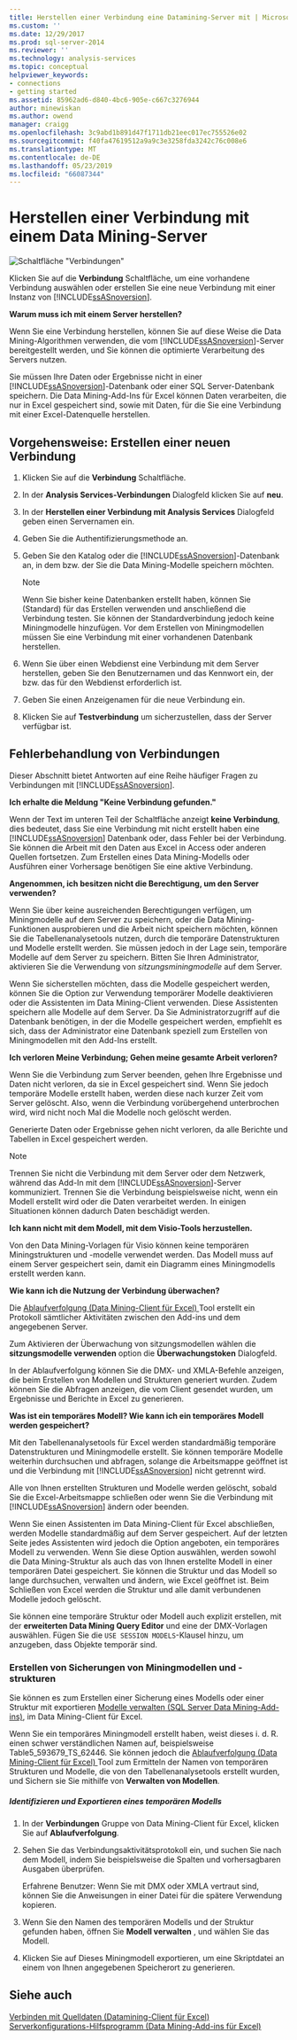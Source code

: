 ```yaml
---
title: Herstellen einer Verbindung eine Datamining-Server mit | Microsoft-Dokumentation
ms.custom: ''
ms.date: 12/29/2017
ms.prod: sql-server-2014
ms.reviewer: ''
ms.technology: analysis-services
ms.topic: conceptual
helpviewer_keywords:
- connections
- getting started
ms.assetid: 85962ad6-d840-4bc6-905e-c667c3276944
author: minewiskan
ms.author: owend
manager: craigg
ms.openlocfilehash: 3c9abd1b891d47f1711db21eec017ec755526e02
ms.sourcegitcommit: f40fa47619512a9a9c3e3258fda3242c76c008e6
ms.translationtype: MT
ms.contentlocale: de-DE
ms.lasthandoff: 05/23/2019
ms.locfileid: "66087344"
---
```

# <a name="connect-to-a-data-mining-server"></a>Herstellen einer Verbindung mit einem Data Mining-Server
  ![Schaltfläche "Verbindungen"](media/misc-connection.gif "Schaltfläche \"Verbindungen\"")  
  
 Klicken Sie auf die **Verbindung** Schaltfläche, um eine vorhandene Verbindung auswählen oder erstellen Sie eine neue Verbindung mit einer Instanz von [!INCLUDE[ssASnoversion](../includes/ssasnoversion-md.md)].  
  
 **Warum muss ich mit einem Server herstellen?**  
  
 Wenn Sie eine Verbindung herstellen, können Sie auf diese Weise die Data Mining-Algorithmen verwenden, die vom [!INCLUDE[ssASnoversion](../includes/ssasnoversion-md.md)]-Server bereitgestellt werden, und Sie können die optimierte Verarbeitung des Servers nutzen.  
  
 Sie müssen Ihre Daten oder Ergebnisse nicht in einer [!INCLUDE[ssASnoversion](../includes/ssasnoversion-md.md)]-Datenbank oder einer SQL Server-Datenbank speichern. Die Data Mining-Add-Ins für Excel können Daten verarbeiten, die nur in Excel gespeichert sind, sowie mit Daten, für die Sie eine Verbindung mit einer Excel-Datenquelle herstellen.  
  
## <a name="how-to-create-a-new-connection"></a>Vorgehensweise: Erstellen einer neuen Verbindung  
  
1.  Klicken Sie auf die **Verbindung** Schaltfläche.  
  
2.  In der **Analysis Services-Verbindungen** Dialogfeld klicken Sie auf **neu**.  
  
3.  In der **Herstellen einer Verbindung mit Analysis Services** Dialogfeld geben einen Servernamen ein.  
  
4.  Geben Sie die Authentifizierungsmethode an.  
  
5.  Geben Sie den Katalog oder die [!INCLUDE[ssASnoversion](../includes/ssasnoversion-md.md)]-Datenbank an, in dem bzw. der Sie die Data Mining-Modelle speichern möchten.  
  
    > [!NOTE]  
    >  Wenn Sie bisher keine Datenbanken erstellt haben, können Sie (Standard) für das Erstellen verwenden und anschließend die Verbindung testen. Sie können der Standardverbindung jedoch keine Miningmodelle hinzufügen. Vor dem Erstellen von Miningmodellen müssen Sie eine Verbindung mit einer vorhandenen Datenbank herstellen.  
  
6.  Wenn Sie über einen Webdienst eine Verbindung mit dem Server herstellen, geben Sie den Benutzernamen und das Kennwort ein, der bzw. das für den Webdienst erforderlich ist.  
  
7.  Geben Sie einen Anzeigenamen für die neue Verbindung ein.  
  
8.  Klicken Sie auf **Testverbindung** um sicherzustellen, dass der Server verfügbar ist.  
  
## <a name="troubleshooting-connections"></a>Fehlerbehandlung von Verbindungen  
 Dieser Abschnitt bietet Antworten auf eine Reihe häufiger Fragen zu Verbindungen mit [!INCLUDE[ssASnoversion](../includes/ssasnoversion-md.md)].  
  
 **Ich erhalte die Meldung "Keine Verbindung gefunden."**  
  
 Wenn der Text im unteren Teil der Schaltfläche anzeigt **keine Verbindung**, dies bedeutet, dass Sie eine Verbindung mit nicht erstellt haben eine [!INCLUDE[ssASnoversion](../includes/ssasnoversion-md.md)] Datenbank oder, dass Fehler bei der Verbindung. Sie können die Arbeit mit den Daten aus Excel in Access oder anderen Quellen fortsetzen. Zum Erstellen eines Data Mining-Modells oder Ausführen einer Vorhersage benötigen Sie eine aktive Verbindung.  
  
 **Angenommen, ich besitzen nicht die Berechtigung, um den Server verwenden?**  
  
 Wenn Sie über keine ausreichenden Berechtigungen verfügen, um Miningmodelle auf dem Server zu speichern, oder die Data Mining-Funktionen ausprobieren und die Arbeit nicht speichern möchten, können Sie die Tabellenanalysetools nutzen, durch die temporäre Datenstrukturen und Modelle erstellt werden. Sie müssen jedoch in der Lage sein, temporäre Modelle auf dem Server zu speichern. Bitten Sie Ihren Administrator, aktivieren Sie die Verwendung von *sitzungsminingmodelle* auf dem Server.  
  
 Wenn Sie sicherstellen möchten, dass die Modelle gespeichert werden, können Sie die Option zur Verwendung temporärer Modelle deaktivieren oder die Assistenten im Data Mining-Client verwenden. Diese Assistenten speichern alle Modelle auf dem Server. Da Sie Administratorzugriff auf die Datenbank benötigen, in der die Modelle gespeichert werden, empfiehlt es sich, dass der Administrator eine Datenbank speziell zum Erstellen von Miningmodellen mit den Add-Ins erstellt.  
  
 **Ich verloren Meine Verbindung; Gehen meine gesamte Arbeit verloren?**  
  
 Wenn Sie die Verbindung zum Server beenden, gehen Ihre Ergebnisse und Daten nicht verloren, da sie in Excel gespeichert sind. Wenn Sie jedoch temporäre Modelle erstellt haben, werden diese nach kurzer Zeit vom Server gelöscht. Also, wenn die Verbindung vorübergehend unterbrochen wird, wird nicht noch Mal die Modelle noch gelöscht werden.  
  
 Generierte Daten oder Ergebnisse gehen nicht verloren, da alle Berichte und Tabellen in Excel gespeichert werden.  
  
> [!NOTE]  
>  Trennen Sie nicht die Verbindung mit dem Server oder dem Netzwerk, während das Add-In mit dem [!INCLUDE[ssASnoversion](../includes/ssasnoversion-md.md)]-Server kommuniziert. Trennen Sie die Verbindung beispielsweise nicht, wenn ein Modell erstellt wird oder die Daten verarbeitet werden. In einigen Situationen können dadurch Daten beschädigt werden.  
  
 **Ich kann nicht mit dem Modell, mit dem Visio-Tools herzustellen.**  
  
 Von den Data Mining-Vorlagen für Visio können keine temporären Miningstrukturen und -modelle verwendet werden. Das Modell muss auf einem Server gespeichert sein, damit ein Diagramm eines Miningmodells erstellt werden kann.  
  
 **Wie kann ich die Nutzung der Verbindung überwachen?**  
  
 Die [Ablaufverfolgung &#40;Data Mining-Client für Excel&#41; ](trace-data-mining-client-for-excel.md) Tool erstellt ein Protokoll sämtlicher Aktivitäten zwischen den Add-ins und dem angegebenen Server.  
  
 Zum Aktivieren der Überwachung von sitzungsmodellen wählen die **sitzungsmodelle verwenden** option die **Überwachungstoken** Dialogfeld.  
  
 In der Ablaufverfolgung können Sie die DMX- und XMLA-Befehle anzeigen, die beim Erstellen von Modellen und Strukturen generiert wurden. Zudem können Sie die Abfragen anzeigen, die vom Client gesendet wurden, um Ergebnisse und Berichte in Excel zu generieren.  
  
 **Was ist ein temporäres Modell? Wie kann ich ein temporäres Modell werden gespeichert?**  
  
 Mit den Tabellenanalysetools für Excel werden standardmäßig temporäre Datenstrukturen und Miningmodelle erstellt. Sie können temporäre Modelle weiterhin durchsuchen und abfragen, solange die Arbeitsmappe geöffnet ist und die Verbindung mit [!INCLUDE[ssASnoversion](../includes/ssasnoversion-md.md)] nicht getrennt wird.  
  
 Alle von Ihnen erstellten Strukturen und Modelle werden gelöscht, sobald Sie die Excel-Arbeitsmappe schließen oder wenn Sie die Verbindung mit [!INCLUDE[ssASnoversion](../includes/ssasnoversion-md.md)] ändern oder beenden.  
  
 Wenn Sie einen Assistenten im Data Mining-Client für Excel abschließen, werden Modelle standardmäßig auf dem Server gespeichert. Auf der letzten Seite jedes Assistenten wird jedoch die Option angeboten, ein temporäres Modell zu verwenden. Wenn Sie diese Option auswählen, werden sowohl die Data Mining-Struktur als auch das von Ihnen erstellte Modell in einer temporären Datei gespeichert. Sie können die Struktur und das Modell so lange durchsuchen, verwalten und ändern, wie Excel geöffnet ist. Beim Schließen von Excel werden die Struktur und alle damit verbundenen Modelle jedoch gelöscht.  
  
 Sie können eine temporäre Struktur oder Modell auch explizit erstellen, mit der **erweiterten Data Mining Query Editor** und eine der DMX-Vorlagen auswählen. Fügen Sie die `USE SESSION MODELS`-Klausel hinzu, um anzugeben, dass Objekte temporär sind.   
  
### <a name="creating-backups-of-mining-models-and-structures"></a>Erstellen von Sicherungen von Miningmodellen und -strukturen  
 Sie können es zum Erstellen einer Sicherung eines Modells oder einer Struktur mit exportieren [Modelle verwalten &#40;SQL Server Data Mining-Add-ins&#41;](manage-models-sql-server-data-mining-add-ins.md), im Data Mining-Client für Excel.  
  
 Wenn Sie ein temporäres Miningmodell erstellt haben, weist dieses i. d. R. einen schwer verständlichen Namen auf, beispielsweise Table5_593679_TS_62446. Sie können jedoch die [Ablaufverfolgung &#40;Data Mining-Client für Excel&#41; ](trace-data-mining-client-for-excel.md) Tool zum Ermitteln der Namen von temporären Strukturen und Modelle, die von den Tabellenanalysetools erstellt wurden, und Sichern sie Sie mithilfe von  **Verwalten von Modellen**.  
  
##### <a name="identify-and-export-a-temporary-model"></a>Identifizieren und Exportieren eines temporären Modells  
  
1.  In der **Verbindungen** Gruppe von Data Mining-Client für Excel, klicken Sie auf **Ablaufverfolgung**.  
  
2.  Sehen Sie das Verbindungsaktivitätsprotokoll ein, und suchen Sie nach dem Modell, indem Sie beispielsweise die Spalten und vorhersagbaren Ausgaben überprüfen.  
  
     Erfahrene Benutzer: Wenn Sie mit DMX oder XMLA vertraut sind, können Sie die Anweisungen in einer Datei für die spätere Verwendung kopieren.  
  
3.  Wenn Sie den Namen des temporären Modells und der Struktur gefunden haben, öffnen Sie **Modell verwalten** , und wählen Sie das Modell.  
  
4.  Klicken Sie auf Dieses Miningmodell exportieren, um eine Skriptdatei an einem von Ihnen angegebenen Speicherort zu generieren.  
  
## <a name="see-also"></a>Siehe auch  
 [Verbinden mit Quelldaten &#40;Datamining-Client für Excel&#41;](connect-to-source-data-data-mining-client-for-excel.md)   
 [Serverkonfigurations-Hilfsprogramm &#40;Data Mining-Add-ins für Excel&#41;](server-configuration-utility-data-mining-add-ins-for-excel.md)  
  
  

